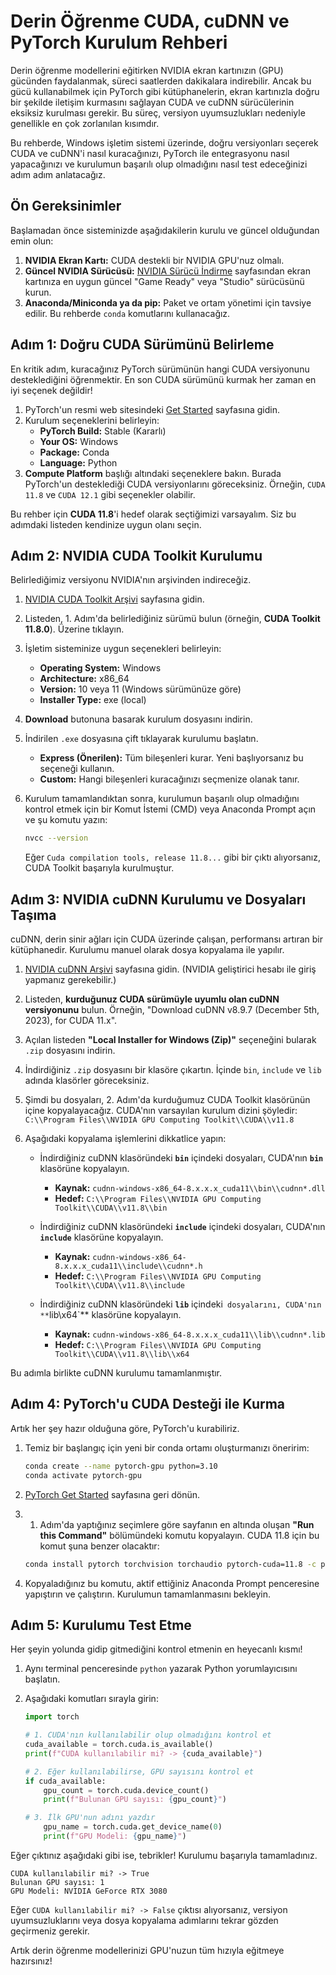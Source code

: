 # Derin Öğrenme CUDA, cuDNN ve PyTorch Kurulum Rehberi

Derin öğrenme modellerini eğitirken NVIDIA ekran kartınızın (GPU) gücünden faydalanmak, süreci saatlerden dakikalara indirebilir. Ancak bu gücü kullanabilmek için PyTorch gibi kütüphanelerin, ekran kartınızla doğru bir şekilde iletişim kurmasını sağlayan CUDA ve cuDNN sürücülerinin eksiksiz kurulması gerekir. Bu süreç, versiyon uyumsuzlukları nedeniyle genellikle en çok zorlanılan kısımdır.

Bu rehberde, Windows işletim sistemi üzerinde, doğru versiyonları seçerek CUDA ve cuDNN'i nasıl kuracağınızı, PyTorch ile entegrasyonu nasıl yapacağınızı ve kurulumun başarılı olup olmadığını nasıl test edeceğinizi adım adım anlatacağız.

## Ön Gereksinimler

Başlamadan önce sisteminizde aşağıdakilerin kurulu ve güncel olduğundan emin olun:

1.  **NVIDIA Ekran Kartı:** CUDA destekli bir NVIDIA GPU'nuz olmalı.
2.  **Güncel NVIDIA Sürücüsü:** [NVIDIA Sürücü İndirme](https://www.nvidia.com.tr/Download/index.aspx?lang=tr) sayfasından ekran kartınıza en uygun güncel "Game Ready" veya "Studio" sürücüsünü kurun.
3.  **Anaconda/Miniconda ya da pip:** Paket ve ortam yönetimi için tavsiye edilir. Bu rehberde `conda` komutlarını kullanacağız.

## Adım 1: Doğru CUDA Sürümünü Belirleme

En kritik adım, kuracağınız PyTorch sürümünün hangi CUDA versiyonunu desteklediğini öğrenmektir. En son CUDA sürümünü kurmak her zaman en iyi seçenek değildir!

1.  PyTorch'un resmi web sitesindeki [Get Started](https://pytorch.org/get-started/locally/) sayfasına gidin.
2.  Kurulum seçeneklerini belirleyin:
    * **PyTorch Build:** Stable (Kararlı)
    * **Your OS:** Windows
    * **Package:** Conda
    * **Language:** Python
3.  **Compute Platform** başlığı altındaki seçeneklere bakın. Burada PyTorch'un desteklediği CUDA versiyonlarını göreceksiniz. Örneğin, `CUDA 11.8` ve `CUDA 12.1` gibi seçenekler olabilir.

Bu rehber için **CUDA 11.8**'i hedef olarak seçtiğimizi varsayalım. Siz bu adımdaki listeden kendinize uygun olanı seçin.

## Adım 2: NVIDIA CUDA Toolkit Kurulumu

Belirlediğimiz versiyonu NVIDIA'nın arşivinden indireceğiz.

1.  [NVIDIA CUDA Toolkit Arşivi](https://developer.nvidia.com/cuda-toolkit-archive) sayfasına gidin.
2.  Listeden, 1. Adım'da belirlediğiniz sürümü bulun (örneğin, **CUDA Toolkit 11.8.0**). Üzerine tıklayın.
3.  İşletim sisteminize uygun seçenekleri belirleyin:
    * **Operating System:** Windows
    * **Architecture:** x86_64
    * **Version:** 10 veya 11 (Windows sürümünüze göre)
    * **Installer Type:** exe (local)
4.  **Download** butonuna basarak kurulum dosyasını indirin.
5.  İndirilen `.exe` dosyasına çift tıklayarak kurulumu başlatın.
    * **Express (Önerilen):** Tüm bileşenleri kurar. Yeni başlıyorsanız bu seçeneği kullanın.
    * **Custom:** Hangi bileşenleri kuracağınızı seçmenize olanak tanır.
6.  Kurulum tamamlandıktan sonra, kurulumun başarılı olup olmadığını kontrol etmek için bir Komut İstemi (CMD) veya Anaconda Prompt açın ve şu komutu yazın:

    ```bash
    nvcc --version
    ```

    Eğer `Cuda compilation tools, release 11.8...` gibi bir çıktı alıyorsanız, CUDA Toolkit başarıyla kurulmuştur.

## Adım 3: NVIDIA cuDNN Kurulumu ve Dosyaları Taşıma

cuDNN, derin sinir ağları için CUDA üzerinde çalışan, performansı artıran bir kütüphanedir. Kurulumu manuel olarak dosya kopyalama ile yapılır.

1.  [NVIDIA cuDNN Arşivi](https://developer.nvidia.com/rdp/cudnn-archive) sayfasına gidin. (NVIDIA geliştirici hesabı ile giriş yapmanız gerekebilir.)
2.  Listeden, **kurduğunuz CUDA sürümüyle uyumlu olan cuDNN versiyonunu** bulun. Örneğin, "Download cuDNN v8.9.7 (December 5th, 2023), for CUDA 11.x".
3.  Açılan listeden **"Local Installer for Windows (Zip)"** seçeneğini bularak `.zip` dosyasını indirin.
4.  İndirdiğiniz `.zip` dosyasını bir klasöre çıkartın. İçinde `bin`, `include` ve `lib` adında klasörler göreceksiniz.
5.  Şimdi bu dosyaları, 2. Adım'da kurduğumuz CUDA Toolkit klasörünün içine kopyalayacağız. CUDA'nın varsayılan kurulum dizini şöyledir:
    `C:\\Program Files\\NVIDIA GPU Computing Toolkit\\CUDA\\v11.8`

6.  Aşağıdaki kopyalama işlemlerini dikkatlice yapın:
    * İndirdiğiniz cuDNN klasöründeki **`bin`** içindeki dosyaları, CUDA'nın **`bin`** klasörüne kopyalayın.
        * **Kaynak:** `cudnn-windows-x86_64-8.x.x.x_cuda11\\bin\\cudnn*.dll`
        * **Hedef:** `C:\\Program Files\\NVIDIA GPU Computing Toolkit\\CUDA\\v11.8\\bin`

    * İndirdiğiniz cuDNN klasöründeki **`include`** içindeki dosyaları, CUDA'nın **`include`** klasörüne kopyalayın.
        * **Kaynak:** `cudnn-windows-x86_64-8.x.x.x_cuda11\\include\\cudnn*.h`
        * **Hedef:** `C:\\Program Files\\NVIDIA GPU Computing Toolkit\\CUDA\\v11.8\\include`

    * İndirdiğiniz cuDNN klasöründeki **`lib`** içindeki` dosyalarını, CUDA'nın **`lib\\x64`** klasörüne kopyalayın.
        * **Kaynak:** `cudnn-windows-x86_64-8.x.x.x_cuda11\\lib\\cudnn*.lib`
        * **Hedef:** `C:\\Program Files\\NVIDIA GPU Computing Toolkit\\CUDA\\v11.8\\lib\\x64`

Bu adımla birlikte cuDNN kurulumu tamamlanmıştır.

## Adım 4: PyTorch'u CUDA Desteği ile Kurma

Artık her şey hazır olduğuna göre, PyTorch'u kurabiliriz.

1.  Temiz bir başlangıç için yeni bir conda ortamı oluşturmanızı öneririm:
    ```bash
    conda create --name pytorch-gpu python=3.10
    conda activate pytorch-gpu
    ```

2.  [PyTorch Get Started](https://pytorch.org/get-started/locally/) sayfasına geri dönün.

3.  1. Adım'da yaptığınız seçimlere göre sayfanın en altında oluşan **"Run this Command"** bölümündeki komutu kopyalayın. CUDA 11.8 için bu komut şuna benzer olacaktır:
    ```bash
    conda install pytorch torchvision torchaudio pytorch-cuda=11.8 -c pytorch -c nvidia
    ```

4.  Kopyaladığınız bu komutu, aktif ettiğiniz Anaconda Prompt penceresine yapıştırın ve çalıştırın. Kurulumun tamamlanmasını bekleyin.

## Adım 5: Kurulumu Test Etme

Her şeyin yolunda gidip gitmediğini kontrol etmenin en heyecanlı kısmı!

1.  Aynı terminal penceresinde `python` yazarak Python yorumlayıcısını başlatın.
2.  Aşağıdaki komutları sırayla girin:

    ```python
    import torch

    # 1. CUDA'nın kullanılabilir olup olmadığını kontrol et
    cuda_available = torch.cuda.is_available()
    print(f"CUDA kullanılabilir mi? -> {cuda_available}")

    # 2. Eğer kullanılabilirse, GPU sayısını kontrol et
    if cuda_available:
        gpu_count = torch.cuda.device_count()
        print(f"Bulunan GPU sayısı: {gpu_count}")

    # 3. İlk GPU'nun adını yazdır
        gpu_name = torch.cuda.get_device_name(0)
        print(f"GPU Modeli: {gpu_name}")
    ```

Eğer çıktınız aşağıdaki gibi ise, tebrikler! Kurulumu başarıyla tamamladınız.

```
CUDA kullanılabilir mi? -> True
Bulunan GPU sayısı: 1
GPU Modeli: NVIDIA GeForce RTX 3080
```

Eğer `CUDA kullanılabilir mi? -> False` çıktısı alıyorsanız, versiyon uyumsuzluklarını veya dosya kopyalama adımlarını tekrar gözden geçirmeniz gerekir.

Artık derin öğrenme modellerinizi GPU'nuzun tüm hızıyla eğitmeye hazırsınız!